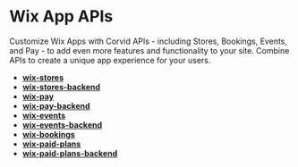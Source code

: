 # Wix App APIs

Customize Wix Apps with Corvid APIs - including Stores, Bookings, Events, and Pay - to add even more features and functionality to your site. Combine APIs to create a unique app experience for your users. 

*   **[wix-stores](https://www.wix.com/corvid/reference/wix-stores.html)**
*   **[wix-stores-backend](https://www.wix.com/corvid/reference/wix-stores-backend.html)**
*   **[wix-pay](https://www.wix.com/corvid/reference/wix-pay.html)**
*   **[wix-pay-backend](https://www.wix.com/corvid/reference/wix-pay-backend.html)**
*   **[wix-events](https://www.wix.com/corvid/new-reference/wix-events)**
*   **[wix-events-backend](https://www.wix.com/corvid/new-reference/wix-paid-plans)**
*   **[wix-bookings](https://www.wix.com/corvid/new-reference/wix-bookings)**
*   **[wix-paid-plans](https://www.wix.com/corvid/new-reference/wix-paid-plans)**
*   **[wix-paid-plans-backend](https://www.wix.com/corvid/new-reference/wix-paid-plans-backend)**
